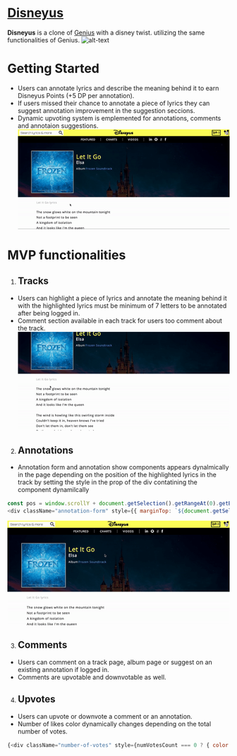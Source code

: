 
# [Disneyus](disneyus.herokuapp.com)
**Disneyus** is a clone of [Genius](www.genius.com) with a disney twist. utilizing the same functionalities of Genius.
![alt-text](https://github.com/mmmymustafa/fullstack/blob/master/readme_gifs/ezgif-6-09b06c6dd3cc.gif)

# Getting Started
- Users can annotate lyrics and describe the meaning behind it to earn Disneyus Points (+5 DP per annotation).
- If users missed their chance to annotate a piece of lyrics they can suggest annotation improvement in the suggestion        seccions.
- Dynamic upvoting system is emplemented for annotations, comments and annotaion suggestions.
![alt-text](https://github.com/mmmymustafa/fullstack/blob/master/readme_gifs/ezgif-6-993817da2415.gif)

# MVP functionalities
1. ## Tracks
  - Users can highlight a piece of lyrics and annotate the meaning behind it with the highlighted lyrics must be minimum of 7 letters to be annotated after being logged in.
  - Comment section available in each track for users too comment about the track.
  ![alt-text](https://github.com/mmmymustafa/fullstack/blob/master/readme_gifs/ezgif-6-2997e8715a68.gif)

2. ## Annotations
  - Annotation form and annotation show components appears dynalmically in the page depending on the position of the highlighted lyrics in the track by setting the style in the prop of the div contatining the component dynamilcally
```javascript
const pos = window.scrollY + document.getSelection().getRangeAt(0).getBoundingClientRect().top - 500
<div className="annotation-form" style={{ marginTop: `${document.getSelection().toString().length > 0 ? pos : null}px`}}>
```
  ![alt-text](https://github.com/mmmymustafa/fullstack/blob/master/readme_gifs/ezgif-6-cb95d3231c8f.gif)

3. ## Comments
  - Users can comment on a track page, album page or suggest on an existing annotation if logged in.
  - Comments are upvotable and downvotable as well.

4. ## Upvotes
  - Users can upvote or downvote a comment or an annotation.
  - Number of likes color dynamically changes depending on the total number of votes.
  ```javascript
  {<div className="number-of-votes" style={numVotesCount === 0 ? { color: "#9a9a9a" } : numVotesCount > 0 ? { color: "#0ecb27" } : { color: "#ff1414"}}>{numVotesCount > 0 ? "+" + numVotesCount :  numVotesCount}</div>}
  ```




